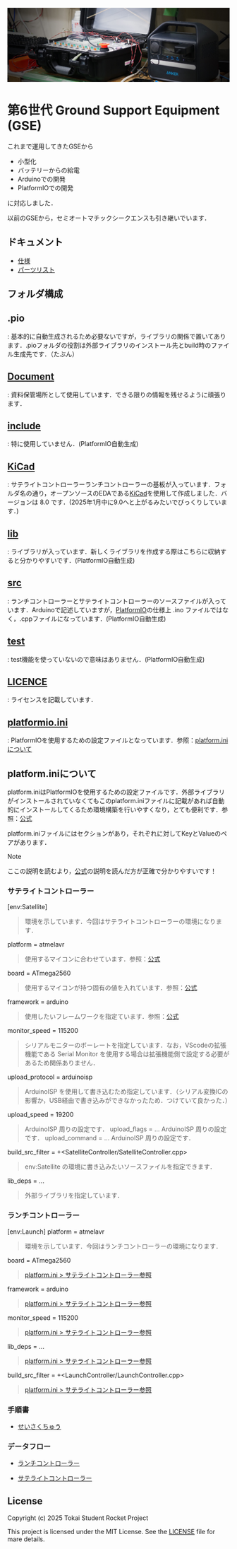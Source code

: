 
![Hero](./Documents/Pictures/Hero.JPG)

# 第6世代 Ground Support Equipment (GSE)

これまで運用してきたGSEから

- 小型化
- バッテリーからの給電
- Arduinoでの開発
- PlatformIOでの開発

に対応しました．

以前のGSEから，セミオートマチックシークエンスも引き継いでいます．

## ドキュメント
- [仕様](./Documents/Specification.md)
- [パーツリスト](./Documents/)

## フォルダ構成

## .pio
: 基本的に自動生成されるため必要ないですが，ライブラリの関係で置いてあります．.pioフォルダの役割は外部ライブラリのインストール先とbuild時のファイル生成先です．（たぶん）

## [Document](./Documents/)
: 資料保管場所として使用しています．できる限りの情報を残せるように頑張ります．
## [include](./include/)
: 特に使用していません．(PlatformIO自動生成)
## [KiCad](./KiCad/)
: サテライトコントローラーランチコントローラーの基板が入っています．フォルダ名の通り，オープンソースのEDAである[KiCad](https://www.kicad.org/)を使用して作成しました．バージョンは 8.0 です．(2025年1月中に9.0へと上がるみたいでびっくりしています．)
## [lib](./lib/)
: ライブラリが入っています．新しくライブラリを作成する際はこちらに収納すると分かりやすいです．(PlatformIO自動生成)
## [src](./src/)
: ランチコントローラーとサテライトコントローラーのソースファイルが入っています．Arduinoで記述していますが，[PlatformIO](https://platformio.org/)の仕様上 .ino ファイルではなく，.cppファイルになっています．(PlatformIO自動生成)
## [test](./test/)
: test機能を使っていないので意味はありません．(PlatformIO自動生成)
## [LICENCE](./LICENSE)
: ライセンスを記載しています．
## [platformio.ini](./platformio.ini)
: PlatformIOを使用するための設定ファイルとなっています．参照：[platform.iniについて](#platforminiについて)

## platform.iniについて

platform.iniはPlatformIOを使用するための設定ファイルです．外部ライブラリがインストールされていなくてもこのplatform.iniファイルに記載があれば自動的にインストールしてくるため環境構築を行いやすくなり，とても便利です．参照：[公式](https://docs.platformio.org/en/latest/projectconf/index.html)

platform.iniファイルにはセクションがあり，それぞれに対してKeyとValueのペアがあります．

> [!NOTE]
> ここの説明を読むより，[公式](https://docs.platformio.org/en/latest/projectconf/index.html)の説明を読んだ方が正確で分かりやすいです！

### サテライトコントローラー
[env:Satellite]
> 環境を示しています．今回はサテライトコントローラーの環境になります．

platform = atmelavr
> 使用するマイコンに合わせています．参照：[公式](https://docs.platformio.org/en/latest/projectconf/sections/env/options/platform/platform.html)

board = ATmega2560
> 使用するマイコンが持つ固有の値を入れています．参照：[公式](https://docs.platformio.org/en/latest/projectconf/sections/env/options/platform/board.html)

framework = arduino
> 使用したいフレームワークを指定ています．参照：[公式](https://docs.platformio.org/en/latest/frameworks/index.html#frameworks)

monitor_speed = 115200
> シリアルモニターのボーレートを指定しています．なお，VScodeの拡張機能である Serial Monitor を使用する場合は拡張機能側で設定する必要があるため関係ありません．

upload_protocol = arduinoisp
> ArduinoISP を使用して書き込むため指定しています．（シリアル変換ICの影響か，USB経由で書き込みができなかったため．つけていて良かった．）

upload_speed = 19200
> ArduinoISP 周りの設定です．
upload_flags = ...
> ArduinoISP 周りの設定です．
upload_command = ...
> ArduinoISP 周りの設定です．

build_src_filter = +<SatelliteController/SatelliteController.cpp>
> env:Satellite の環境に書き込みたいソースファイルを指定できます．

lib_deps = ...
> 外部ライブラリを指定しています．

### ランチコントローラー
[env:Launch]
platform = atmelavr
> 環境を示しています．今回はランチコントローラーの環境になります．

board = ATmega2560
> [platform.ini > サテライトコントローラー参照](#サテライトコントローラー)

framework = arduino
> [platform.ini > サテライトコントローラー参照](#サテライトコントローラー)

monitor_speed = 115200
> [platform.ini > サテライトコントローラー参照](#サテライトコントローラー)

lib_deps = ...
> [platform.ini > サテライトコントローラー参照](#サテライトコントローラー)

build_src_filter = +<LaunchController/LaunchController.cpp>
> [platform.ini > サテライトコントローラー参照](#サテライトコントローラー)

### 手順書
- [せいさくちゅう](./)

### データフロー

- [ランチコントローラー](./Documents/Pictures/DataFlowDiagram/LaunchController_DataFlowDiagram.png)

- [サテライトコントローラー](./Documents/Pictures/DataFlowDiagram/SatelliteController_DataFlowDiagram.png)

## License

Copyright (c) 2025 Tokai Student Rocket Project

This project is licensed under the MIT License. See the [LICENSE](https://github.com/tokai-student-rocket-project/Gen6-GSE-Elec/blob/main/LICENSE) file for mare details.



